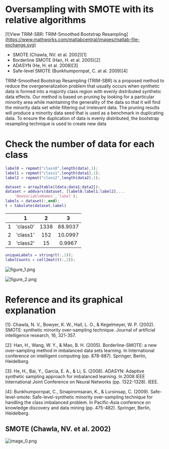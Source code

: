 # Oversampling with SMOTE with its relative algorithms

[![View TRIM-SBR: TRIM-Smoothed Bootstrap Resampling]
[(https://www.mathworks.com/matlabcentral/images/matlab-file-exchange.svg)](https://jp.mathworks.com/matlabcentral/fileexchange/75168-oversampling-imbalanced-data-smote-related-algorithms)

   -  SMOTE (Chawla, NV. et al. 2002)[1]  
   -  Borderline SMOTE (Han, H. et al. 2005)[2]  
   -  ADASYN (He, H. et al. 2008)[3]  
   -  Safe-level SMOTE (Bunkhumpornpat, C. at al. 2009)[4]  

TRIM-Smoothed Bootstrap Resampling (TRIM-SBR) is a proposed method to reduce the overgeneralization problem that usually occurs when synthetic data is formed into a majority class region with evenly distributed synthetic data effects. Our method is based on pruning by looking for a particular minority area while maintaining the generality of the data so that it will find the minority data set while filtering out irrelevant data. The pruning results will produce a minority data seed that is used as a benchmark in duplicating data. To ensure the duplication of data is evenly distributed, the bootstrap resampling technique is used to create new data

# Check the number of data for each class
```matlab
label0 = repmat("class0",length(data),1);
label1 = repmat("class1",length(data1),1);
label2 = repmat("class2",length(data2),1);

dataset = array2table([data;data1;data2]);
dataset = addvars(dataset, [label0;label1;label2],...
    'NewVariableNames','label');
labels = dataset(:,end);
t = tabulate(dataset.label)
```
| |1|2|3|
|:--:|:--:|:--:|:--:|
|1|'class0'|1338|88.9037|
|2|'class1'|152|10.0997|
|3|'class2'|15|0.9967|

```matlab
uniqueLabels = string(t(:,1));
labelCounts = cell2mat(t(:,2));
```

![figure_1.png](README_images/figure_1.png)

![figure_2.png](README_images/figure_2.png)

# Reference and its graphical explanation


[1]: Chawla, N. V., Bowyer, K. W., Hall, L. O., \& Kegelmeyer, W. P. (2002). SMOTE: synthetic minority over-sampling technique. Journal of artificial intelligence research, 16, 321-357. 


[2]: Han, H., Wang, W. Y., \& Mao, B. H. (2005). Borderline-SMOTE: a new over-sampling method in imbalanced data sets learning. In International conference on intelligent computing (pp. 878-887). Springer, Berlin, Heidelberg. 


[3]: He, H., Bai, Y., Garcia, E. A., \& Li, S. (2008). ADASYN: Adaptive synthetic sampling approach for imbalanced learning. In 2008 IEEE International Joint Conference on Neural Networks (pp. 1322-1328). IEEE. 


[4]: Bunkhumpornpat, C., Sinapiromsaran, K., \& Lursinsap, C. (2009). Safe-level-smote: Safe-level-synthetic minority over-sampling technique for handling the class imbalanced problem. In Pacific-Asia conference on knowledge discovery and data mining (pp. 475-482). Springer, Berlin, Heidelberg.


## SMOTE (Chawla, NV. et al. 2002)


![image_0.png](README_images/image_0.png)

